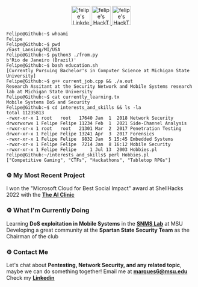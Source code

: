 <p align="center">
<a href="https://www.linkedin.com/in/felipe-marques-allevato-250549220/">
  <img alt="felipe's LinkdeIN" width="50px" src="https://user-images.githubusercontent.com/95195316/190579476-ffd552da-ba9a-4695-adcd-ac900ea2c358.png"/>
</a>
<a href="https://app.hackthebox.com/profile/157096">
  <img alt="felipe's HackTheBox" width="50px" src="https://user-images.githubusercontent.com/95195316/190579332-71293926-20fd-48e4-b6ff-96c68ac1e724.svg"/>
</a>
<a href="https://app.hackthebox.com/profile/157096">
  <img alt="felipe's HackTheBox" width="50px" src="https://user-images.githubusercontent.com/95195316/190580068-ddd1469e-700e-436d-9bce-cd59878195a1.png"/>
</a>  
  
</p>

````console
Felipe@Github:~$ whoami
Felipe
Felipe@Github:~$ pwd
/East_Lansing/MI/USA
Felipe@Github:~$ python3 ./from.py
b'Rio de Janeiro (Brazil)'
Felipe@Github:~$ bash education.sh                                                                                   
[Currently Pursuing Bachelor's in Computer Science at Michigan State University]
Felipe@Github:~$ g++ current_job.cpp && ./a.out
Research Assitant at the Security Network and Mobile Systems research lab at Michigan State University
Felipe@Github:~$ cat currently_learning.tx
Mobile Systems DoS and Security
Felipe@Github:~$ cd interests_and_skills && ls -la
total 11235813
-rwxr-xr-x 1 root   root   17640 Jan  1  2018 Network Security
drwxrwxrwx 1 Felipe Felipe 11234 Feb  1  2021 Side-Channel Analysis
-rwxr-xr-x 1 root   root   21301 Mar  2  2017 Penetration Testing
drwxr-xr-x 1 Felipe Felipe 13241 Apr  3  2017 Forensics
-rwxr-xr-x 1 Felipe Felipe  9832 Jan  5 15:45 Embedded Systems
-rwxr-xr-x 1 Felipe Felipe  7214 Jan  8 16:12 Mobile Security
-rwxr-xr-x 1 Felipe Felipe     1 Jul 13  2003 Hobbies.pl
Felipe@Github:~/interests_and_skills$ perl Hobbies.pl
["Competitive Gaming", "CTFs", "Hackathons", "Tabletop RPGs"]
````

### ⚙️ My Most Recent Project

I won the "Microsoft Cloud for Best Social Impact" award at ShellHacks 2022 with the **[The AI Clinic](https://github.com/Y0uk1tsun3/diagnosis_app)**

### ⚙️ What I'm Currently Doing
Learning **DoS exploitation in Mobile Systems** in the **[SNMS Lab](https://www.cse.msu.edu/~ghtu/research-projects.html)** at MSU
Developing a great community at the **Spartan State Security Team** as the Chairman of the club

### ⚙️ Contact Me
Let's chat about **Pentesting, Network Security, and any related topic**, maybe we can do something together!
Email me at **marques6@msu.edu**<br/>
Check my **[Linkedin](https://www.linkedin.com/in/felipe-marques-allevato-250549220/)**

